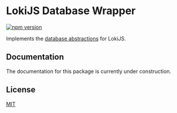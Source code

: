 # LokiJS Database Wrapper

[![npm version](https://badge.fury.io/js/@nmshd%2fdb-loki.svg)](https://www.npmjs.com/package/@nmshd/db-loki)

Implements the [database abstractions](https://www.npmjs.com/package/@nmshd/db-abstractions) for LokiJS.

## Documentation

The documentation for this package is currently under construction.

## License

[MIT](LICENSE)

